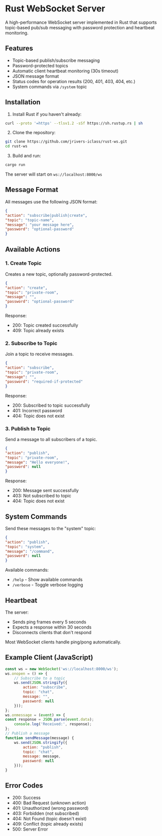 # Rust WebSocket Server

A high-performance WebSocket server implemented in Rust that supports topic-based pub/sub messaging with password protection and heartbeat monitoring.

## Features

- Topic-based publish/subscribe messaging
- Password-protected topics
- Automatic client heartbeat monitoring (30s timeout)
- JSON message format
- Status codes for operation results (200, 401, 403, 404, etc.)
- System commands via `/system` topic

## Installation

1. Install Rust if you haven't already: 
```bash 
curl --proto '=https' --tlsv1.2 -sSf https://sh.rustup.rs | sh
```

2. Clone the repository: 
```bash
git clone https://github.com/jrivers-iclass/rust-ws.git
cd rust-ws
```

3. Build and run:
```bash
cargo run
```


The server will start on `ws://localhost:8000/ws`

## Message Format

All messages use the following JSON format:

```json
{
"action": "subscribe|publish|create",
"topic": "topic-name",
"message": "your message here",
"password": "optional-password"
}
```


## Available Actions

### 1. Create Topic
Creates a new topic, optionally password-protected.
```json
{
"action": "create",
"topic": "private-room",
"message": "",
"password": "optional-password"
}
```

Response:
- 200: Topic created successfully
- 409: Topic already exists

### 2. Subscribe to Topic
Join a topic to receive messages.
```json
{
"action": "subscribe",
"topic": "private-room",
"message": "",
"password": "required-if-protected"
}
```

Response:
- 200: Subscribed to topic successfully
- 401: Incorrect password
- 404: Topic does not exist

### 3. Publish to Topic
Send a message to all subscribers of a topic.
```json
{
"action": "publish",
"topic": "private-room",
"message": "Hello everyone!",
"password": null
}
```

Response:
- 200: Message sent successfully
- 403: Not subscribed to topic
- 404: Topic does not exist

## System Commands

Send these messages to the "system" topic:
```json
{
"action": "publish",
"topic": "system",
"message": "/command",
"password": null
}
```

Available commands:
- `/help` - Show available commands
- `/verbose` - Toggle verbose logging

## Heartbeat

The server:
- Sends ping frames every 5 seconds
- Expects a response within 30 seconds
- Disconnects clients that don't respond

Most WebSocket clients handle ping/pong automatically.

## Example Client (JavaScript)
```javascript
const ws = new WebSocket('ws://localhost:8000/ws');
ws.onopen = () => {
    // Subscribe to a topic
    ws.send(JSON.stringify({
        action: "subscribe",
        topic: "chat",
        message: "",
        password: null
    }));
};
ws.onmessage = (event) => {
const response = JSON.parse(event.data);
    console.log('Received:', response);
};
// Publish a message
function sendMessage(message) {
    ws.send(JSON.stringify({
        action: "publish",
        topic: "chat",
        message: message,
        password: null
    }));
}
```

## Error Codes

- 200: Success
- 400: Bad Request (unknown action)
- 401: Unauthorized (wrong password)
- 403: Forbidden (not subscribed)
- 404: Not Found (topic doesn't exist)
- 409: Conflict (topic already exists)
- 500: Server Error
